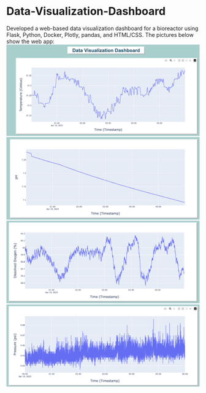 # Data-Visualization-Dashboard
Developed a web-based data visualization dashboard for a bioreactor using Flask, Python, Docker, Plotly, pandas, and HTML/CSS. The pictures below show the web app:
<img src="image4.png">
<img src="image3.png">
<img src="image2.png">
<img src="image1.png">
